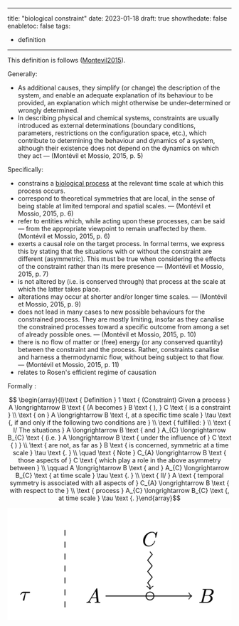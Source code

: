 
---
title: "biological constraint"
date: 2023-01-18
draft: true
showthedate: false
enabletoc: false
tags:
- definition
---

This definition is follows ([Montevil2015](reference/Montevil2015.md)).


Generally:
- As additional causes, they simplify (or change) the description of the system, and enable an adequate explanation of its behaviour to be provided, an explanation which might otherwise be under-determined or wrongly determined. 
- In describing physical and chemical systems, constraints are usually introduced as external determinations (boundary conditions, parameters, restrictions on the configuration space, etc.), which contribute to determining the behaviour and dynamics of a system, although their existence does not depend on the dynamics on which they act —  (Montévil et Mossio, 2015, p. 5) 

Specifically: 
- constrains a [biological process](concept/biological%20process.md) at the relevant time scale at which this process occurs. 
- correspond to theoretical symmetries that are local, in the sense of being stable at limited temporal and spatial scales. —  (Montévil et Mossio, 2015, p. 6) 
- refer to entities which, while acting upon these processes, can be said — from the appropriate viewpoint to remain unaffected by them. (Montévil et Mossio, 2015, p. 6) 
- exerts a causal role on the target process. In formal terms, we express this by stating that the situations with or without the constraint are different (asymmetric). This must be true when considering the effects of the constraint rather than its mere presence —  (Montévil et Mossio, 2015, p. 7) 
- is not altered by (i.e. is conserved through) that process at the scale at which the latter takes place.
- alterations may occur at shorter and/or longer time scales. —  (Montévil et Mossio, 2015, p. 9) 
- does not lead in many cases to new possible behaviours for the constrained process. They are mostly limiting, insofar as they canalise the constrained processes toward a specific outcome from among a set of already possible ones.  —  (Montévil et Mossio, 2015, p. 10) 
- there is no flow of matter or (free) energy (or any conserved quantity) between the constraint and the process. Rather, constraints canalise and harness a thermodynamic flow, without being subject to that flow.  —  (Montévil et Mossio, 2015, p. 11) 
- relates to Rosen's efficient regime of causation

Formally : 

$$ \begin{array}{l}\text { Definition } 1 \text { (Constraint) Given a process } A \longrightarrow B \text { (A becomes } B \text { ), } C \text { is a constraint } \\ \text { on } A \longrightarrow B \text {, at a specific time scale } \tau \text {, if and only if the following two conditions are } \\ \text { fulfilled: } \\ \text { I/ The situations } A \longrightarrow B \text { and } A_{C} \longrightarrow B_{C} \text { (i.e. } A \longrightarrow B \text { under the influence of } C \text { ) } \\ \text { are not, as far as } B \text { is concerned, symmetric at a time scale } \tau \text {. } \\ \quad \text { Note } C_{A} \longrightarrow B \text { those aspects of } C \text { which play a role in the above asymmetry between } \\ \qquad A \longrightarrow B \text { and } A_{C} \longrightarrow B_{C} \text { at time scale } \tau \text {. } \\ \text { II/ } A \text { temporal symmetry is associated with all aspects of } C_{A} \longrightarrow B \text { with respect to the } \\ \text { process } A_{C} \longrightarrow B_{C} \text {, at time scale } \tau \text {. }\end{array}$$ 

![](images/Pasted%20image%2020230118122044.png)